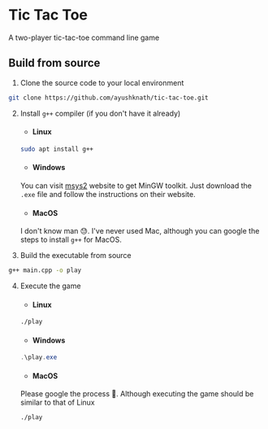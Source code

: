 # Tic Tac Toe

A two-player tic-tac-toe command line game

## Build from source

1. Clone the source code to your local environment
```bash
git clone https://github.com/ayushknath/tic-tac-toe.git
```

2. Install `g++` compiler (if you don't have it already)
    - #### Linux
    ```bash
    sudo apt install g++
    ```

    - #### Windows
    You can visit [msys2](https://www.msys2.org/) website to get MinGW toolkit. Just download the `.exe` file and follow the instructions on their website.

    - #### MacOS
    I don't know man 😓. I've never used Mac, although you can google the steps to install `g++` for MacOS.

3. Build the executable from source

```bash
g++ main.cpp -o play
```

4. Execute the game

    - #### Linux
    ```bash
    ./play
    ```

    - #### Windows
    ```powershell
    .\play.exe
    ```

    - #### MacOS
    Please google the process 🙏. Although executing the game should be similar to that of Linux
    ```bash
    ./play
    ```
